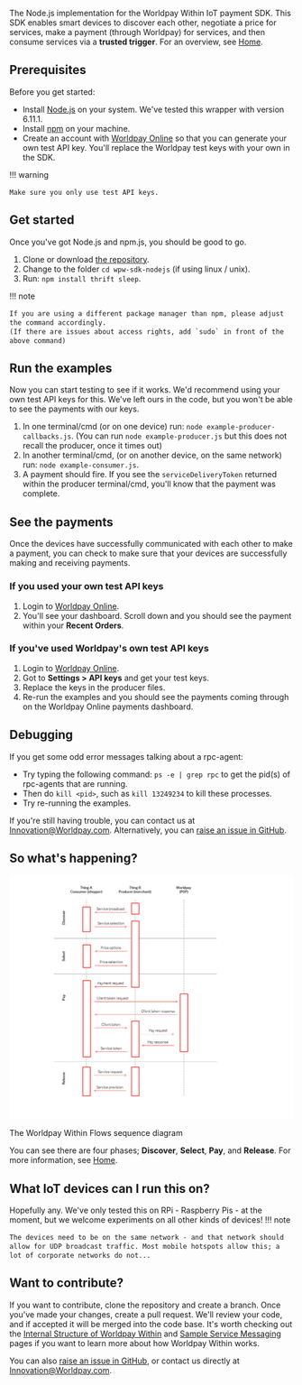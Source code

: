 The Node.js implementation for the Worldpay Within IoT payment SDK. This SDK enables smart devices to discover each other, negotiate a price for services, make a payment (through Worldpay) for services, and then consume services via a **trusted trigger**. For an overview, see [Home](index).

## Prerequisites

Before you get started:

*   Install [Node.js](https://nodejs.org/en/) on your system. We've tested this wrapper with version 6.11.1.
*   Install [npm](https://npmjs.com/) on your machine.
*   Create an account with [Worldpay Online](https://online.worldpay.com) so that you can generate your own test API key. You'll replace the Worldpay test keys with your own in the SDK. 

!!! warning
	
	Make sure you only use test API keys.

## Get started

Once you've got Node.js and npm.js, you should be good to go.

1.  Clone or download [the repository](https://github.com/WPTechInnovation/wpw-sdk-nodejs).
2.  Change to the folder `cd wpw-sdk-nodejs` (if using linux / unix).
3.  Run: `npm install thrift sleep`.  
    
!!! note
		
	If you are using a different package manager than npm, please adjust the command accordingly.  
	(If there are issues about access rights, add `sudo` in front of the above command)

## Run the examples

Now you can start testing to see if it works. We'd recommend using your own test API keys for this. We've left ours in the code, but you won't be able to see the payments with our keys.

1.  In one terminal/cmd (or on one device) run: `node example-producer-callbacks.js`.
    (You can run `node example-producer.js` but this does not recall the producer, once it times out)
2.  In another terminal/cmd, (or on another device, on the same network) run: `node example-consumer.js`.
3.  A payment should fire. If you see the `serviceDeliveryToken` returned within the producer terminal/cmd, you'll know that the payment was complete.

## See the payments

Once the devices have successfully communicated with each other to make a payment, you can check to make sure that your devices are successfully making and receiving payments.

### If you used your own test API keys

1.  Login to [Worldpay Online](https://online.worldpay.com).
2.  You'll see your dashboard. Scroll down and you should see the payment within your **Recent Orders**.

### If you've used Worldpay's own test API keys

1.  Login to [Worldpay Online](https://online.worldpay.com).
2.  Got to **Settings > API keys** and get your test keys.
3.  Replace the keys in the producer files.
4.  Re-run the examples and you should see the payments coming through on the Worldpay Online payments dashboard.

## Debugging

If you get some odd error messages talking about a rpc-agent:

*   Try typing the following command: `ps -e | grep rpc` to get the pid(s) of rpc-agents that are running.
*   Then do `kill <pid>`, such as `kill 13249234` to kill these processes.
*   Try re-running the examples.

If you're still having trouble, you can contact us at [Innovation@Worldpay.com](mailto:innovation@worldpay.com). Alternatively, you can [raise an issue in GitHub](https://github.com/WPTechInnovation/worldpay-within-sdk/issues).

## So what's happening?

![The Worldpay Within puzzle piece](images/architecture/Architecture1.png)
<figcaption>The Worldpay Within Flows sequence diagram</figcaption>

You can see there are four phases; **Discover**, **Select**, **Pay**, and **Release**. For more information, see [Home](index).

## What IoT devices can I run this on?

Hopefully any. We've only tested this on RPi - Raspberry Pis - at the moment, but we welcome experiments on all other kinds of devices! 
!!! note
	
	The devices need to be on the same network - and that network should allow for UDP broadcast traffic. Most mobile hotspots allow this; a lot of corporate networks do not...

## Want to contribute?

If you want to contribute, clone the repository and create a branch. Once you've made your changes, create a pull request. We'll review your code, and if accepted it will be merged into the code base. It's worth checking out the [Internal Structure of Worldpay Within](internal-structure) and [Sample Service Messaging](sample-service-messaging) pages if you want to learn more about how Worldpay Within works.

You can also [raise an issue in GitHub](https://github.com/WPTechInnovation/worldpay-within-sdk/issues), or contact us directly at [Innovation@Worldpay.com](mailto:innovation@worldpay.com). 